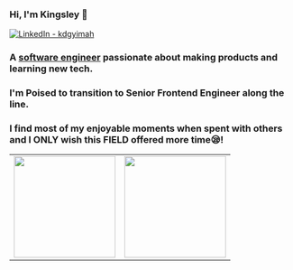 ### Hi, I'm Kingsley 👋

<a target="_blank" href="https://www.linkedin.com/in/kdgyimah/" target="_blank">
   <img alt="LinkedIn - kdgyimah" src="https://img.shields.io/badge/LinkedIn-0077B5.svg?&style=for-the-badge&logo=linkedin&logoColor=white" />
</a>


### A <a href="http://kingsleydavid.tech/" target="_blank">software engineer</a> passionate about making products and learning new tech.

### I'm Poised to transition to **Senior Frontend Engineer** along the line. 

### I find most of my enjoyable moments when spent with others and I ONLY wish this FIELD offered more time😪!


<table width="100%">
<tr>
   <td>
      <img height="180em" src="https://github-readme-stats.vercel.app/api?username=kdgyimah&show_icons=true&hide_border=true&theme=tokyonight&bg_color=00000000" />
   </td>
   <td>
      <img height="180em" src="https://github-readme-stats.vercel.app/api/top-langs/?username=kdgyimah&show_icons=true&hide_border=true&layout=compact&langs_count=8&theme=tokyonight&bg_color=00000000"/>
   </td>
</tr>
<table>
  
  
<!--
**kdgyimah/kdgyimah** is a ✨ _special_ ✨ repository because its `README.md` (this file) appears on your GitHub profile.

Here are some ideas to get you started:

- 🔭 I’m currently working on ...
- 🌱 I’m currently learning ...
- 👯 I’m looking to collaborate on ...
- 🤔 I’m looking for help with ...
- 💬 Ask me about ...
- 📫 How to reach me: ...
- 😄 Pronouns: ...
- ⚡ Fun fact: ...
-->
